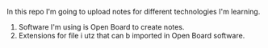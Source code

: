 In this repo I'm going to upload notes for different technologies I'm learning.
1. Software I'm using is Open Board to create notes.
2. Extensions for file i utz that can b imported in Open Board software.
